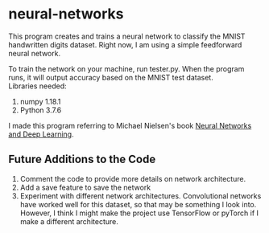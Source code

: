# neural-networks
This program creates and trains a neural network to classify the MNIST handwritten digits dataset.
Right now, I am using a simple feedforward neural network.

To train the network on your machine, run tester.py. When the program runs, it will output accuracy based on the MNIST test dataset.  
Libraries needed:
1. numpy 1.18.1
2. Python 3.7.6

I made this program referring to Michael Nielsen's book [Neural Networks and Deep Learning](http://neuralnetworksanddeeplearning.com). 


## Future Additions to the Code
1. Comment the code to provide more details on network architecture.
2. Add a save feature to save the network
3. Experiment with different network architectures. Convolutional networks have worked well for this dataset, so that
may be something I look into. However, I think I might make the project use TensorFlow or pyTorch if I make a different
architecture. 
